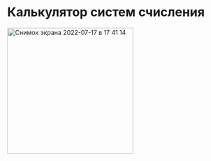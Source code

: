 # Калькулятор систем счисления 
<img width="288" alt="Снимок экрана 2022-07-17 в 17 41 14" src="https://user-images.githubusercontent.com/88317896/179406025-f31154da-6fdb-4b9c-8327-2c68877ea186.png">
